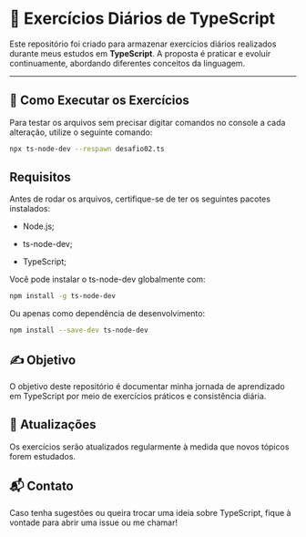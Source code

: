 # 📘 Exercícios Diários de TypeScript

Este repositório foi criado para armazenar exercícios diários realizados durante meus estudos em **TypeScript**. A proposta é praticar e evoluir continuamente, abordando diferentes conceitos da linguagem.

---

## 🚀 Como Executar os Exercícios

Para testar os arquivos sem precisar digitar comandos no console a cada alteração, utilize o seguinte comando:

```bash
npx ts-node-dev --respawn desafio02.ts
```
## Requisitos  
Antes de rodar os arquivos, certifique-se de ter os seguintes pacotes instalados:    

* Node.js;  

* ts-node-dev;

* TypeScript;
  
Você pode instalar o ts-node-dev globalmente com:  
```bash
npm install -g ts-node-dev  
```  
Ou apenas como dependência de desenvolvimento:  
```bash
npm install --save-dev ts-node-dev
```

## ✍️ Objetivo  
O objetivo deste repositório é documentar minha jornada de aprendizado em TypeScript por meio de exercícios práticos e consistência diária.  
  
## 📅 Atualizações  
Os exercícios serão atualizados regularmente à medida que novos tópicos forem estudados.  
  
## 📬 Contato
Caso tenha sugestões ou queira trocar uma ideia sobre TypeScript, fique à vontade para abrir uma issue ou me chamar!